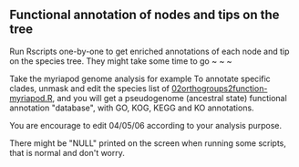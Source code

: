 ## Functional annotation of nodes and tips on the tree
Run Rscripts one-by-one to get enriched annotations of each node and tip on the species tree.
They might take some time to go ~ ~ ~

Take the myriapod genome analysis for example
To annotate specific clades, unmask and edit the species list of [02orthogroups2function-myriapod.R](https://github.com/xieyichun50/Genome-macrosynteny-gene-family-evolution/blob/main/4function_anno2tree/02orthogroups2function-myriapod.R), and you will get a pseudogenome (ancestral state) functional annotation "database", with GO, KOG, KEGG and KO annotations.

You are encourage to edit 04/05/06 according to your analysis purpose.

There might be "NULL" printed on the screen when running some scripts, that is normal and don't worry.
